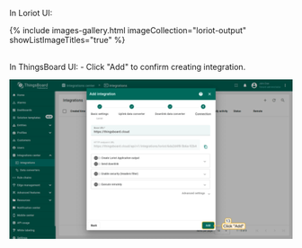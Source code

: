 
In Loriot UI:

{% include images-gallery.html imageCollection="loriot-output" showListImageTitles="true" %}

<br>
In ThingsBoard UI: 
- Click "Add" to confirm creating integration.

![image](/images/user-guide/integrations/loriot/loriot-add-integration-4-1-pe.png)
